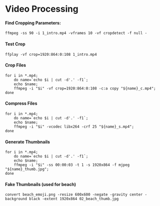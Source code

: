 
# Video Processing


#### Find Cropping Parameters:
`ffmpeg -ss 90 -i 1_intro.mp4 -vframes 10 -vf cropdetect -f null -`


#### Test Crop
`ffplay -vf crop=1920:864:0:108 1_intro.mp4`


#### Crop Files
```
for i in *.mp4;
	do name=`echo $i | cut -d'.' -f1`;
	echo $name;
	ffmpeg -i "$i" -vf crop=1920:864:0:108 -c:a copy "${name}_c.mp4";
done
```

#### Compress Files
```
for i in *.mp4;
	do name=`echo $i | cut -d'.' -f1`;
	echo $name;
	ffmpeg -i "$i" -vcodec libx264 -crf 25 "${name}_s.mp4";
done
```


#### Generate Thumbnails
```
for i in *.mp4;
	do name=`echo $i | cut -d'.' -f1`;
	echo $name;
	ffmpeg -i "$i" -ss 00:00:03 -t 1 -s 1920x864 -f mjpeg "${name}_thumb.jpg";
done
```

#### Fake Thumbnails (used for beach)
```
convert beach_emoji.png -resize 600x600 -negate -gravity center -background black -extent 1920x864 02_beach_thumb.jpg
```
